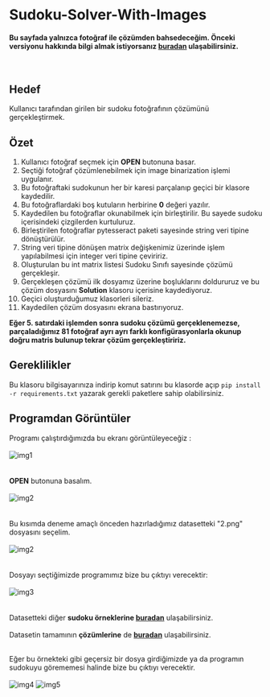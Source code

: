 # Sudoku-Solver-With-Images
#### Bu sayfada yalnızca fotoğraf ile çözümden bahsedeceğim. Önceki versiyonu hakkında bilgi almak istiyorsanız [buradan](https://github.com/deveneskaracabay/SudokuSolver) ulaşabilirsiniz.
<br/>

## Hedef
Kullanıcı tarafından girilen bir sudoku fotoğrafının çözümünü gerçekleştirmek.
<br/>

## Özet

1. Kullanıcı fotoğraf seçmek için **OPEN** butonuna basar.
2. Seçtiği fotoğraf çözümlenebilmek için image binarization işlemi uygulanır.
3. Bu fotoğraftaki sudokunun her bir karesi parçalanıp geçici bir klasore kaydedilir.
4. Bu fotoğraflardaki boş kutuların herbirine **0** değeri yazılır.
5. Kaydedilen bu fotoğraflar okunabilmek için birleştirilir. Bu sayede sudoku içerisindeki çizgilerden kurtuluruz.
6. Birleştirilen fotoğraflar pytesseract paketi sayesinde string veri tipine dönüştürülür.
7. String veri tipine dönüşen matrix değişkenimiz üzerinde işlem yapılabilmesi için integer veri tipine çeviririz.
8. Oluşturulan bu int matrix listesi Sudoku Sınıfı sayesinde çözümü gerçekleşir. 
9. Gerçekleşen çözümü ilk dosyamız üzerine boşluklarını doldururuz ve bu çözüm dosyasını **Solution** klasoru içerisine kaydediyoruz.
10. Geçici oluşturduğumuz klasorleri sileriz.
11. Kaydedilen çözüm dosyasını ekrana bastırıyoruz.

**Eğer 5. satırdaki işlemden sonra sudoku çözümü gerçeklenemezse, parçaladığımız 81 fotoğraf ayrı ayrı farklı konfigürasyonlarla okunup doğru matris bulunup tekrar çözüm gerçekleştiririz.** 

## Gereklilikler

Bu klasoru bilgisayarınıza indirip komut satırını bu klasorde açıp
``pip install -r requirements.txt`` yazarak gerekli paketlere sahip olabilirsiniz.

## Programdan Görüntüler
Programı çalıştırdığımızda bu ekranı görüntüleyeceğiz :
<br/>
<br/>
![img1](https://github.com/deveneskaracabay/Sudoku-Solver-With-Images/blob/master/Images/1.png)
<br/>
<br/>
<br/>
**OPEN** butonuna basalım.
<br/>
<br/>
![img2](https://github.com/deveneskaracabay/Sudoku-Solver-With-Images/blob/master/Images/2.png)
<br/>
<br/>
<br/>
Bu kısımda deneme amaçlı önceden hazırladığımız datasetteki "2.png" dosyasını seçelim.
<br/>
<br/>
![img2](https://github.com/deveneskaracabay/Sudoku-Solver-With-Images/blob/master/trainingDataset/2.png)
<br/>
<br/>
<br/>
Dosyayı seçtiğimizde programımız bize bu çıktıyı verecektir:
<br/>
<br/>
![img3](https://github.com/deveneskaracabay/Sudoku-Solver-With-Images/blob/master/Images/3.png)
<br/>
<br/>
<br/>
Datasetteki diğer **sudoku örneklerine [buradan](https://github.com/deveneskaracabay/Sudoku-Solver-With-Images/tree/master/trainingDataset)**
ulaşabilirsiniz.
<br/>
<br/>
Datasetin tamamının **çözümlerine** de **[buradan](https://github.com/deveneskaracabay/Sudoku-Solver-With-Images/tree/master/Solution)**
ulaşabilirsiniz.
<br/>
<br/>

Eğer bu örnekteki gibi geçersiz bir dosya girdiğimizde ya da programın sudokuyu görememesi halinde bize bu çıktıyı verecektir.
<br/>
<br/>
![img4](https://github.com/deveneskaracabay/Sudoku-Solver-With-Images/blob/master/Images/4.png)
![img5](https://github.com/deveneskaracabay/Sudoku-Solver-With-Images/blob/master/Images/5.png)
